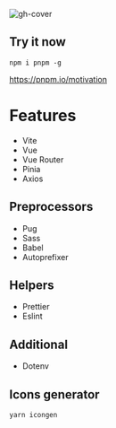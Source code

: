 ![gh-cover](https://user-images.githubusercontent.com/25357754/199942788-33ff28c3-2061-460b-8a4c-49620bc6dbc3.png)

## Try it now

```
npm i pnpm -g
```
https://pnpm.io/motivation

# Features

- Vite
- Vue
- Vue Router
- Pinia
- Axios

## Preprocessors

- Pug
- Sass
- Babel
- Autoprefixer

## Helpers

- Prettier
- Eslint

## Additional

- Dotenv

## Icons generator

```
yarn icongen
```
